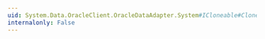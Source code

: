 ```yaml
---
uid: System.Data.OracleClient.OracleDataAdapter.System#ICloneable#Clone
internalonly: False
---
```

